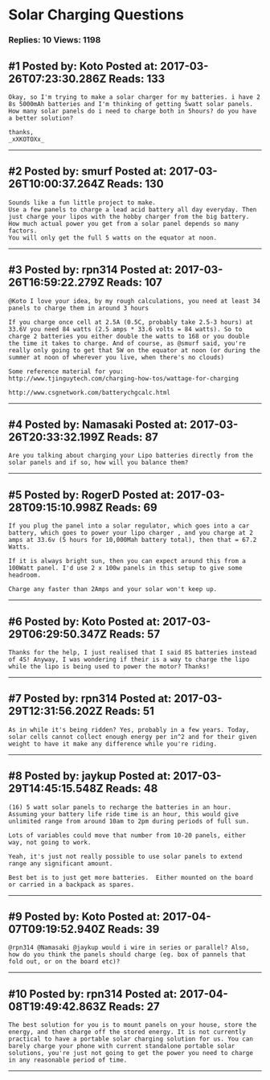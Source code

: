 # Solar Charging Questions

### Replies: 10 Views: 1198

## \#1 Posted by: Koto Posted at: 2017-03-26T07:23:30.286Z Reads: 133

```
Okay, so I'm trying to make a solar charger for my batteries. i have 2 8s 5000mAh batteries and I'm thinking of getting 5watt solar panels. How many solar panels do i need to charge both in 5hours? do you have a better solution?

thanks,
_xXKOTOXx_
```

---
## \#2 Posted by: smurf Posted at: 2017-03-26T10:00:37.264Z Reads: 130

```
Sounds like a fun little project to make.
Use a few panels to charge a lead acid battery all day everyday. Then just charge your lipos with the hobby charger from the big battery. How much actual power you get from a solar panel depends so many factors.
You will only get the full 5 watts on the equator at noon.
```

---
## \#3 Posted by: rpn314 Posted at: 2017-03-26T16:59:22.279Z Reads: 107

```
@Koto I love your idea, by my rough calculations, you need at least 34 panels to charge them in around 3 hours

If you charge once cell at 2.5A (0.5C, probably take 2.5-3 hours) at 33.6V you need 84 watts (2.5 amps * 33.6 volts = 84 watts). So to charge 2 batteries you either double the watts to 168 or you double the time it takes to charge. And of course, as @smurf said, you're really only going to get that 5W on the equator at noon (or during the summer at noon of wherever you live, when there's no clouds)

Some reference material for you:
http://www.tjinguytech.com/charging-how-tos/wattage-for-charging

http://www.csgnetwork.com/batterychgcalc.html
```

---
## \#4 Posted by: Namasaki Posted at: 2017-03-26T20:33:32.199Z Reads: 87

```
Are you talking about charging your Lipo batteries directly from the solar panels and if so, how will you balance them?
```

---
## \#5 Posted by: RogerD Posted at: 2017-03-28T09:15:10.998Z Reads: 69

```
If you plug the panel into a solar regulator, which goes into a car battery, which goes to power your lipo charger , and you charge at 2 amps at 33.6v (5 hours for 10,000Mah battery total), then that = 67.2 Watts.

If it is always bright sun, then you can expect around this from a 100Watt panel. I'd use 2 x 100w panels in this setup to give some headroom.

Charge any faster than 2Amps and your solar won't keep up.
```

---
## \#6 Posted by: Koto Posted at: 2017-03-29T06:29:50.347Z Reads: 57

```
Thanks for the help, I just realised that I said 8S batteries instead of 4S! Anyway, I was wondering if their is a way to charge the lipo while the lipo is being used to power the motor? Thanks!
```

---
## \#7 Posted by: rpn314 Posted at: 2017-03-29T12:31:56.202Z Reads: 51

```
As in while it's being ridden? Yes, probably in a few years. Today, solar cells cannot collect enough energy per in^2 and for their given weight to have it make any difference while you're riding.
```

---
## \#8 Posted by: jaykup Posted at: 2017-03-29T14:45:15.548Z Reads: 48

```
(16) 5 watt solar panels to recharge the batteries in an hour.  Assuming your battery life ride time is an hour, this would give unlimited range from around 10am to 2pm during periods of full sun.

Lots of variables could move that number from 10-20 panels, either way, not going to work.

Yeah, it's just not really possible to use solar panels to extend range any significant amount.

Best bet is to just get more batteries.  Either mounted on the board or carried in a backpack as spares.
```

---
## \#9 Posted by: Koto Posted at: 2017-04-07T09:19:52.940Z Reads: 39

```
@rpn314 @Namasaki @jaykup would i wire in series or parallel? Also, how do you think the panels should charge (eg. box of pannels that fold out, or on the board etc)?
```

---
## \#10 Posted by: rpn314 Posted at: 2017-04-08T19:49:42.863Z Reads: 27

```
The best solution for you is to mount panels on your house, store the energy, and then charge off the stored energy. It is not currently practical to have a portable solar charging solution for us. You can barely charge your phone with current standalone portable solar solutions, you're just not going to get the power you need to charge in any reasonable period of time.
```

---

